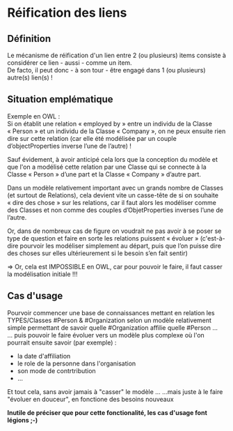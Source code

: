 Réification des liens
==

Définition
-
Le mécanisme de réification d'un lien entre 2 (ou plusieurs) items consiste à considérer ce lien - aussi - comme un item.   
De facto, il peut donc - à son tour - être engagé dans 1 (ou plusieurs) autre(s) lien(s) !

Situation emplématique
-
Exemple en OWL :   
Si on établit une relation « employed by » entre un individu de la Classe « Person » et un individu de la Classe « Company », on ne peux ensuite rien dire sur cette relation (car elle été modélisée par un couple d’objectProperties inverse l’une de l’autre) !   

Sauf évidement, à avoir anticipé cela lors que la conception du modèle et que l'on a modélisé cette relation par une Classe qui se connecte à la Classe « Person » d’une part et la Classe « Company » d’autre part.   

Dans un modèle relativement important avec un grands nombre de Classes (et surtout de Relations), cela devient vite un casse-tête de si on souhaite « dire des chose » sur les relations, car il faut alors les modéliser comme des Classes et non comme des couples d’ObjetProperties inverses l’une de l’autre.

Or, dans de nombreux cas de figure on voudrait ne pas avoir à se poser se type de question et faire en sorte les relations puissent « évoluer » (c'est-à-dire pourvoir les modéliser simplement au départ, puis que l’on puisse dire des choses sur elles ultérieurement si le besoin s’en fait sentir)

=> Or, cela est IMPOSSIBLE en OWL, car pour pouvoir le faire, il faut casser la modélisation initiale !!!

Cas d'usage
-
Pourvoir commencer une base de connaissances mettant en relation les TYPES/Classes #Person & #Organization selon un modèle relativement simple permettant de savoir quelle #Organization affilie quelle #Person ...   
... puis pouvoir le faire évoluer vers un modèle plus complexe où l'on pourrait ensuite savoir (par exemple) :
   - la date d'affiliation
   - le role de la personne dans l'organisation
   - son mode de contrtribution 
   - ...
   
   Et tout cela, sans avoir jamais à "casser" le modèle ...
   ...mais juste à le faire "évoluer en douceur", en fonctione des besoins nouveaux 
   
   __Inutile de préciser que pour cette fonctionalité, les cas d'usage font légions ;-)__
